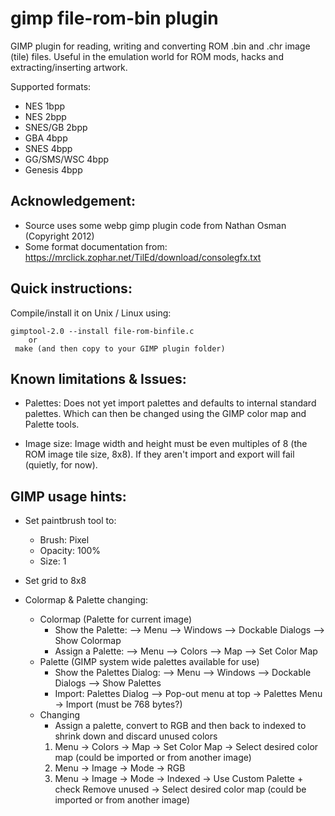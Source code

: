 gimp file-rom-bin plugin
===========

GIMP plugin for reading, writing and converting ROM .bin and .chr image (tile) files. Useful in the emulation world for ROM mods, hacks and extracting/inserting artwork.

Supported formats: 
 * NES 1bpp
 * NES 2bpp
 * SNES/GB 2bpp
 * GBA 4bpp
 * SNES 4bpp
 * GG/SMS/WSC 4bpp 
 * Genesis 4bpp
 

## Acknowledgement:
 * Source uses some webp gimp plugin code from Nathan Osman (Copyright 2012)
 * Some format documentation from: https://mrclick.zophar.net/TilEd/download/consolegfx.txt


## Quick instructions:

Compile/install it on Unix / Linux using:

```
gimptool-2.0 --install file-rom-binfile.c
    or
 make (and then copy to your GIMP plugin folder)
```

## Known limitations & Issues:
* Palettes: Does not yet import palettes and defaults to internal standard palettes. Which can then be changed using the GIMP color map and Palette tools.

* Image size: Image width and height must be even multiples of 8 (the ROM image tile size, 8x8). If they aren't import and export will fail (quietly, for now).


## GIMP usage hints:
* Set paintbrush tool to:
  * Brush: Pixel
  * Opacity: 100%
  * Size: 1

* Set grid to 8x8

* Colormap & Palette changing:
  * Colormap (Palette for current image)  
    * Show the Palette: --> Menu --> Windows --> Dockable Dialogs --> Show Colormap
    * Assign a Palette: --> Menu --> Colors --> Map --> Set Color Map
  * Palette (GIMP system wide palettes available for use)
    * Show the Palettes Dialog: --> Menu --> Windows --> Dockable Dialogs --> Show Palettes
    * Import: Palettes Dialog --> Pop-out menu at top -> Palettes Menu -> Import (must be 768 bytes?)
  * Changing 
    * Assign a palette, convert to RGB and then back to indexed to shrink down and discard unused colors
    1. Menu -> Colors -> Map -> Set Color Map -> Select desired color map (could be imported or from another image)
    2. Menu -> Image -> Mode -> RGB
    3. Menu -> Image -> Mode -> Indexed -> Use Custom Palette + check Remove unused -> Select desired color map (could be imported or from another image)




